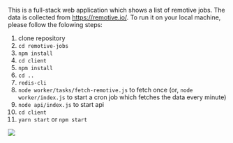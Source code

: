 This is a full-stack web application which shows a list of remotive jobs. The data is collected from https://remotive.io/. To run it on your local machine, please follow the folowing steps:

1. clone repository
2. `cd remotive-jobs`
3. `npm install`
4. `cd client`
5. `npm install`
6. `cd ..`
7. `redis-cli`
8. `node worker/tasks/fetch-remotive.js` to fetch once (or, `node worker/index.js` to start a cron job which fetches the data every minute)
9. `node api/index.js` to start api
10. `cd client`
11. `yarn start` or `npm start`

![](./misc/remotive-jobs.gif)
